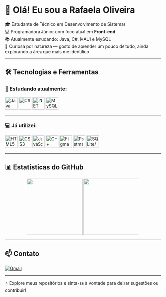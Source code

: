 # 👋 Olá! Eu sou a Rafaela Oliveira

🎓 Estudante de Técnico em Desenvolvimento de Sistemas  
💻 Programadora Júnior com foco atual em **Front-end**  
📚 Atualmente estudando: Java, C#, MAUI e MySQL  
🌱 Curiosa por natureza — gosto de aprender um pouco de tudo, ainda explorando a área que mais me identifico

---

## 🛠️ Tecnologias e Ferramentas

### 📘 Estudando atualmente:

<img src="https://cdn.jsdelivr.net/gh/devicons/devicon/icons/java/java-original.svg" width="40" alt="Java" />
<img src="https://cdn.jsdelivr.net/gh/devicons/devicon/icons/csharp/csharp-original.svg" width="40" alt="C#" />
<img src="https://cdn.jsdelivr.net/gh/devicons/devicon/icons/dotnet/dotnet-original.svg" width="40" alt=".NET MAUI" />
<img src="https://cdn.jsdelivr.net/gh/devicons/devicon/icons/mysql/mysql-original.svg" width="40" alt="MySQL" />

---

### 💻 Já utilizei:

<img src="https://cdn.jsdelivr.net/gh/devicons/devicon/icons/html5/html5-original.svg" width="40" alt="HTML5" />
<img src="https://cdn.jsdelivr.net/gh/devicons/devicon/icons/css3/css3-original.svg" width="40" alt="CSS3" />
<img src="https://cdn.jsdelivr.net/gh/devicons/devicon/icons/javascript/javascript-original.svg" width="40" alt="JavaScript" />
<img src="https://cdn.jsdelivr.net/gh/devicons/devicon/icons/cplusplus/cplusplus-original.svg" width="40" alt="C++" />
<img src="https://cdn.jsdelivr.net/gh/devicons/devicon/icons/figma/figma-original.svg" width="40" alt="Figma" />
<img src="https://cdn.jsdelivr.net/gh/devicons/devicon/icons/postman/postman-icon.svg" width="40" alt="Postman" />
<img src="https://cdn.jsdelivr.net/gh/devicons/devicon/icons/sqlite/sqlite-original.svg" width="40" alt="SQLite/DB Design" />

---

## 📊 Estatísticas do GitHub

<div align="center">
  <img height="180em" src="https://github-readme-stats.vercel.app/api?username=rafaela-oliveira21&show_icons=true&theme=radical&hide_border=true&count_private=true" />
  <img height="180em" src="https://github-readme-stats.vercel.app/api/top-langs/?username=rafaela-oliveira21&layout=compact&langs_count=8&theme=radical&hide_border=true" />
</div>

---

## 📫 Contato

[![Gmail](https://img.shields.io/badge/-rafalelaoliveira20@gmail.com-D14836?style=flat-square&logo=gmail&logoColor=white)](mailto:rafalelaoliveira20@gmail.com)

---

⭐ Explore meus repositórios e sinta-se à vontade para deixar sugestões ou contribuir!
